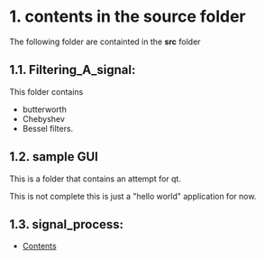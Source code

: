 # 1. contents in the source folder

The following folder are containted in the **src** folder

## 1.1. **Filtering_A_signal**:  

This folder contains 
-  butterworth 
-  Chebyshev 
-  Bessel  filters. 


## 1.2. sample GUI

This is a folder that contains an attempt for qt. 

This is not complete this is just a "hello world" application for now. 


## 1.3. **signal_process**: 
- [Contents](signal_process/readme.md)

